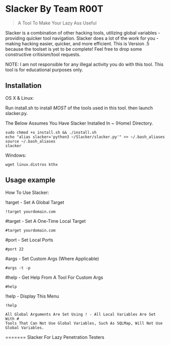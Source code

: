 # Slacker By Team R00T
> A Tool To Make Your Lazy Ass Useful

Slacker is a combination of other hacking tools, utilizing global variables - providing quicker tool navigation. Slacker does a lot of the work for you - making hacking easier, quicker, and more efficient. This is Version .5 because the toolset is yet to be complete! Feel free to drop some constructive critisism/tool requests.

NOTE: 
I am not responsible for any illegal activity you do with this tool.
This tool is for educational purposes only.


## Installation

OS X & Linux:

Run install.sh to install *MOST* of the tools used in this tool. 
then launch slacker.py.

The Below Assumes You Have Slacker Installed In ~ (Home) Directory. 

```
sudo chmod +x install.sh && ./install.sh
echo "alias slacker='python3 ~/Slacker/slacker.py'" >> ~/.bash_aliases
source ~/.bash_aliases
slacker
```

Windows:

```
wget linux.distros kthx
```

## Usage example

How To Use Slacker: 

!target - Set A Global Target
```
!target yourdomain.com
```
\#target - Set A One-Time Local Target
```
#target yourdomain.com
```
\#port - Set Local Ports
```
#port 22
```
\#args - Set Custom Args (Where Applicable)
```
#args -t -p
```
\#help - Get Help From A Tool For Custom Args
```
#help
```
!help - Display This Menu
```
!help
```
~~~
All Global Arguments Are Set Using ! - All Local Variables Are Set With #
Tools That Can Not Use Global Variables, Such As SQLMap, Will Not Use Global Variables.
~~~
=======
Slacker
For Lazy Penetration Testers

